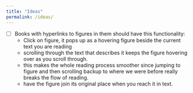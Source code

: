 ```yaml
---
title: "Ideas"
permalink: /ideas/
---
```


- [ ] Books with hyperlinks to figures in them should have this functionality:
    - Click on figure, it pops up as a hovering figure beside the current text you are reading
    - scrolling through the text that describes it keeps the figure hovering over as you scroll through.
    - this makes the whole reading process smoother since jumping to figure and then scrolling backup to where we were before really breaks the flow of reading.
    - have the figure join its original place when you reach it in text.
